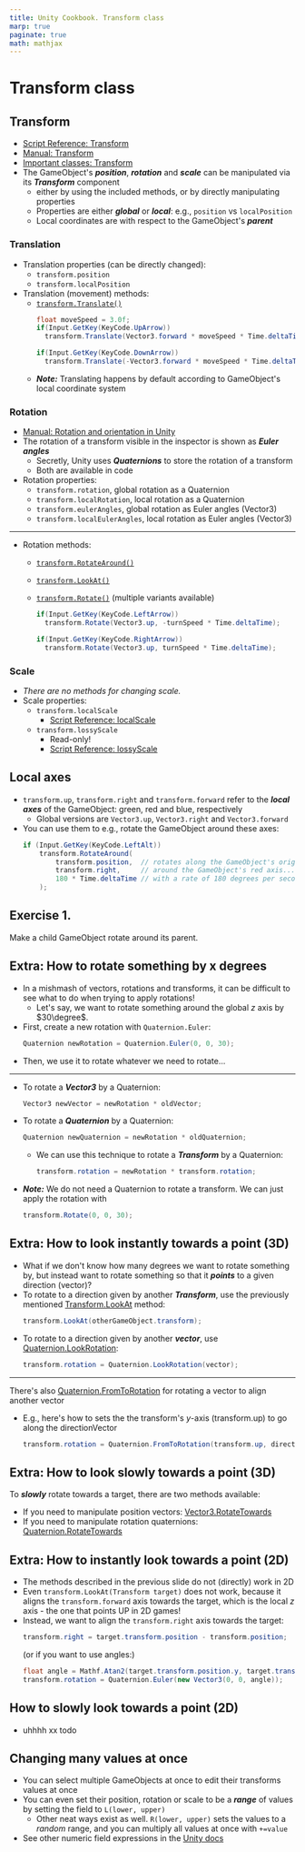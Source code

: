 ```yaml
---
title: Unity Cookbook. Transform class
marp: true
paginate: true
math: mathjax
---
```

<!-- headingDivider: 3 -->
<!-- class: invert -->
# Transform class

## Transform

* [Script Reference: Transform](https://docs.unity3d.com/ScriptReference/Transform.html)
* [Manual: Transform](https://docs.unity3d.com/Manual/class-Transform.html)
* [Important classes: Transform](https://docs.unity3d.com/Manual/ScriptingTransform.html)
* The GameObject's ***position***, ***rotation*** and ***scale*** can be manipulated via its ***Transform*** component
  * either by using the included methods, or by directly manipulating properties
  * Properties are either ***global*** or ***local***: e.g., `position` vs `localPosition`
  * Local coordinates are with respect to the GameObject's ***parent***

### Translation

* Translation properties (can be directly changed):
  * `transform.position`
  * `transform.localPosition`
* Translation (movement) methods:
  * [`transform.Translate()`](https://docs.unity3d.com/ScriptReference/Transform.Translate.html)
    ```c#
    float moveSpeed = 3.0f;
    if(Input.GetKey(KeyCode.UpArrow))
      transform.Translate(Vector3.forward * moveSpeed * Time.deltaTime);

    if(Input.GetKey(KeyCode.DownArrow))
      transform.Translate(-Vector3.forward * moveSpeed * Time.deltaTime);
    ```
  * ***Note:*** Translating happens by default according to GameObject's local coordinate system

### Rotation

* [Manual: Rotation and orientation in Unity](https://docs.unity3d.com/Manual/QuaternionAndEulerRotationsInUnity.html)
* The rotation of a transform visible in the inspector is shown as ***Euler angles***
  * Secretly, Unity uses ***Quaternions*** to store the rotation of a transform
  * Both are available in code
* Rotation properties:
  * `transform.rotation`, global rotation as a Quaternion
  * `transform.localRotation`, local rotation as a Quaternion
  * `transform.eulerAngles`, global rotation as Euler angles (Vector3)
  * `transform.localEulerAngles`, local rotation as Euler angles (Vector3)

---

* Rotation methods:
  * [`transform.RotateAround()`](https://docs.unity3d.com/ScriptReference/Transform.RotateAround.html)
  * [`transform.LookAt()`](https://docs.unity3d.com/ScriptReference/Transform.LookAt.html)
  * [`transform.Rotate()`](https://docs.unity3d.com/ScriptReference/Transform.Rotate.html) (multiple variants available)

    ```c#
    if(Input.GetKey(KeyCode.LeftArrow))
      transform.Rotate(Vector3.up, -turnSpeed * Time.deltaTime);

    if(Input.GetKey(KeyCode.RightArrow))
      transform.Rotate(Vector3.up, turnSpeed * Time.deltaTime);
    ```

### Scale

* *There are no methods for changing scale.*
* Scale properties:
  * `transform.localScale`
    * [Script Reference: localScale](https://docs.unity3d.com/ScriptReference/Transform-localScale.html)
  * `transform.lossyScale`
    * Read-only!
    * [Script Reference: lossyScale](https://docs.unity3d.com/ScriptReference/Transform-lossyScale.html)

## Local axes

* `transform.up`, `transform.right` and `transform.forward` refer to the ***local axes*** of the GameObject: green, red and blue, respectively
  * Global versions are `Vector3.up`, `Vector3.right` and `Vector3.forward` 
* You can use them to e.g., rotate the GameObject around these axes:
    ```c#
    if (Input.GetKey(KeyCode.LeftAlt))
        transform.RotateAround(
            transform.position,  // rotates along the GameObject's origin point...
            transform.right,     // around the GameObject's red axis... 
            180 * Time.deltaTime // with a rate of 180 degrees per second.
        );  
    ```

## Exercise 1.
<!-- _backgroundColor: #29366f -->

Make a child GameObject rotate around its parent.

## Extra: How to rotate something by x degrees
<!-- _backgroundColor: #5d275d -->

* In a mishmash of vectors, rotations and transforms, it can be difficult to see what to do when trying to apply rotations!
  * Let's say, we want to rotate something around the global $z$ axis by $30\degree$.
* First, create a new rotation with `Quaternion.Euler`:
    ```c#
    Quaternion newRotation = Quaternion.Euler(0, 0, 30);
    ```
* Then, we use it to rotate whatever we need to rotate...

---
<!-- _backgroundColor: #5d275d -->

* To rotate a ***Vector3*** by a Quaternion:
    ```c#
    Vector3 newVector = newRotation * oldVector; 
    ```
* To rotate a ***Quaternion*** by a Quaternion:
    ```c#
    Quaternion newQuaternion = newRotation * oldQuaternion;
    ```
  * We can use this technique to rotate a ***Transform*** by a Quaternion:
      ```c#
      transform.rotation = newRotation * transform.rotation;
      ```
* ***Note:*** We do not need a Quaternion to rotate a transform. We can just apply the rotation with
  ```c#
  transform.Rotate(0, 0, 30);
  ```

## Extra: How to look instantly towards a point (3D)
<!-- _backgroundColor: #5d275d -->

* What if we don't know how many degrees we want to rotate something by, but instead want to rotate something so that it ***points*** to a given direction (vector)?
* To rotate to a direction given by another ***Transform***, use the previously mentioned [Transform.LookAt](https://docs.unity3d.com/ScriptReference/Transform.LookAt.html) method:
  ```c#
  transform.LookAt(otherGameObject.transform);
  ```
* To rotate to a direction given by another ***vector***, use [Quaternion.LookRotation](https://docs.unity3d.com/ScriptReference/Quaternion.LookRotation.html):
  ```c#
  transform.rotation = Quaternion.LookRotation(vector);
  ```

---
<!-- _backgroundColor: #5d275d -->

 There's also [Quaternion.FromToRotation](https://docs.unity3d.com/ScriptReference/Quaternion.FromToRotation.html) for rotating a vector to align another vector
* E.g., here's how to sets the the transform's $y$-axis (transform.up) to go along the directionVector
  ```c#
  transform.rotation = Quaternion.FromToRotation(transform.up, directionVector);
  ```

## Extra: How to look slowly towards a point (3D)
<!-- _backgroundColor: #5d275d -->

To ***slowly*** rotate towards a target, there are two methods available:
  * If you need to manipulate position vectors: [Vector3.RotateTowards](https://docs.unity3d.com/ScriptReference/Vector3.RotateTowards.html)
  * If you need to manipulate rotation quaternions: [Quaternion.RotateTowards](https://docs.unity3d.com/ScriptReference/Quaternion.RotateTowards.html)
<!-- _footer: "https://forum.unity.com/threads/look-rotation-2d-equivalent.611044/" -->

## Extra: How to instantly look towards a point (2D)
<!-- _backgroundColor: #5d275d -->

* The methods described in the previous slide do not (directly) work in 2D
* Even `transform.LookAt(Transform target)` does not work, because it aligns the `transform.forward` axis towards the target, which is the local $z$ axis - the one that points UP in 2D games!
* Instead, we want to align the `transform.right` axis towards the target:
  ```c#
  transform.right = target.transform.position - transform.position;
  ```
  (or if you want to use angles:)
  ```c#
  float angle = Mathf.Atan2(target.transform.position.y, target.transform.position.x) * Mathf.Rad2Deg;
  transform.rotation = Quaternion.Euler(new Vector3(0, 0, angle));
  ```

## How to slowly look towards a point (2D)
<!-- _backgroundColor: #5d275d -->

* uhhhh xx todo


## Changing many values at once

* You can select multiple GameObjects at once to edit their transforms values at once
* You can even set their position, rotation or scale to be a ***range*** of values by setting the field to `L(lower, upper)`
  * Other neat ways exist as well. `R(lower, upper)` sets the values to a *random* range, and you can multiply all values at once with `+=value`
* See other numeric field expressions in the [Unity docs](https://docs.unity3d.com/Manual/EditingValueProperties.html)
